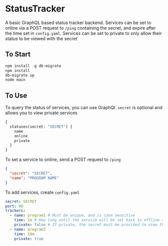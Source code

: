 # StatusTracker

A basic GraphQL based status tracker backend. Services can be set to online via a POST request to `/ping` containing the secret, and expire after the time set in `config.yaml`. Services can be set to private to only allow their status to be viewed with the secret

## To Start

```powershell
npm install -g db-migrate
npm install
db-migrate up
node main
```

## To Use

To query the status of services, you can use GraphQl. `secret` is optional and allows you to view private services

```graphql
{
  statuses(secret: "SECRET") {
    name
    online
    private
  }
}
```

To set a service to online, send a POST request to `/ping`

```json
{
  "secret": "SECRET",
  "name": "PROGRAM NAME"
}
```

To add services, create `config.yaml`

```yaml
secret: SECRET
port: 80
trackers:
  - name: program1 # Must be unique, and is case sensitive
    time: 1m # How long until the service will be set back to offline after a ping
    private: false # If private, the secret must be provided to view the status of this service
  - name: program2
    time: 10m
    private: true
```
